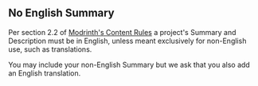 ## No English Summary

Per section 2.2 of [Modrinth's Content Rules](https://modrinth.com/legal/rules#accessibility) a project's Summary and Description must be in English, unless meant exclusively for non-English use, such as translations.

You may include your non-English Summary but we ask that you also add an English translation.
